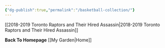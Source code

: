 ```yaml
---
{"dg-publish":true,"permalink":"/basketball-collection/"}
---
```



[[2018-2019 Toronto Raptors and Their Hired Assassin\|2018-2019 Toronto Raptors and Their Hired Assassin]]

**Back To Homepage**
[[My Garden\|Home]]
